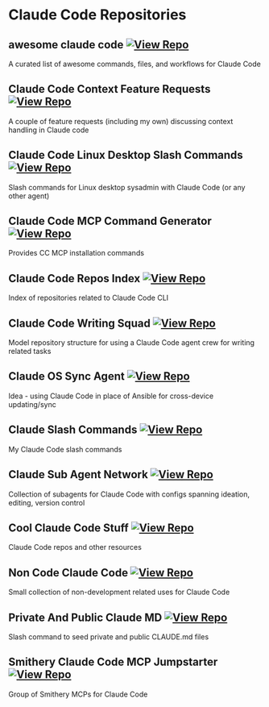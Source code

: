 # Claude Code Repositories

## awesome claude code [![View Repo](https://img.shields.io/badge/view-repo-green)](https://github.com/danielrosehill/awesome-claude-code)
A curated list of awesome commands, files, and workflows for Claude Code

## Claude Code Context Feature Requests [![View Repo](https://img.shields.io/badge/view-repo-green)](https://github.com/danielrosehill/Claude-Code-Context-Feature-Requests)
A couple of feature requests (including my own) discussing context handling in Claude code

## Claude Code Linux Desktop Slash Commands [![View Repo](https://img.shields.io/badge/view-repo-green)](https://github.com/danielrosehill/Claude-Code-Linux-Desktop-Slash-Commands)
Slash commands for Linux desktop sysadmin with Claude Code (or any other agent)

## Claude Code MCP Command Generator [![View Repo](https://img.shields.io/badge/view-repo-green)](https://github.com/danielrosehill/Claude-Code-MCP-Command-Generator)
Provides CC MCP installation commands

## Claude Code Repos Index [![View Repo](https://img.shields.io/badge/view-repo-green)](https://github.com/danielrosehill/Claude-Code-Repos-Index)
Index of repositories related to Claude Code CLI

## Claude Code Writing Squad [![View Repo](https://img.shields.io/badge/view-repo-green)](https://github.com/danielrosehill/Claude-Code-Writing-Squad)
Model repository structure for using a Claude Code agent crew for writing related tasks

## Claude OS Sync Agent [![View Repo](https://img.shields.io/badge/view-repo-green)](https://github.com/danielrosehill/Claude-OS-Sync-Agent)
Idea - using Claude Code in place of Ansible for cross-device updating/sync

## Claude Slash Commands [![View Repo](https://img.shields.io/badge/view-repo-green)](https://github.com/danielrosehill/Claude-Slash-Commands)
My Claude Code slash commands

## Claude Sub Agent Network [![View Repo](https://img.shields.io/badge/view-repo-green)](https://github.com/danielrosehill/Claude-Sub-Agent-Network)
Collection of subagents for Claude Code with configs spanning ideation, editing, version control

## Cool Claude Code Stuff [![View Repo](https://img.shields.io/badge/view-repo-green)](https://github.com/danielrosehill/Cool-Claude-Code-Stuff)
Claude Code repos and other resources

## Non Code Claude Code [![View Repo](https://img.shields.io/badge/view-repo-green)](https://github.com/danielrosehill/Non-Code-Claude-Code)
Small collection of non-development related uses for Claude Code

## Private And Public Claude MD [![View Repo](https://img.shields.io/badge/view-repo-green)](https://github.com/danielrosehill/Private-And-Public-Claude-MD)
Slash command to seed private and public CLAUDE.md files

## Smithery Claude Code MCP Jumpstarter [![View Repo](https://img.shields.io/badge/view-repo-green)](https://github.com/danielrosehill/Smithery-Claude-Code-MCP-Jumpstarter)
Group of Smithery MCPs for Claude Code
